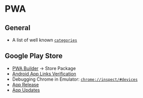 # PWA

## General

- A list of well known [`categories`](https://github.com/w3c/manifest/wiki/Categories)

## Google Play Store

- [PWA Builder](https://www.pwabuilder.com/) → Store Package
- [Android App Links Verification](https://developer.android.com/training/app-links/verify-site-associations)
- Debugging Chrome in Emulator: [`chrome://inspect/#devices`](chrome://inspect/#devices)
- [App Release](https://github.com/pwa-builder/CloudAPK/blob/master/Next-steps.md)
- [App Updates](https://github.com/pwa-builder/CloudAPK/blob/master/Update-existing-app.md)

